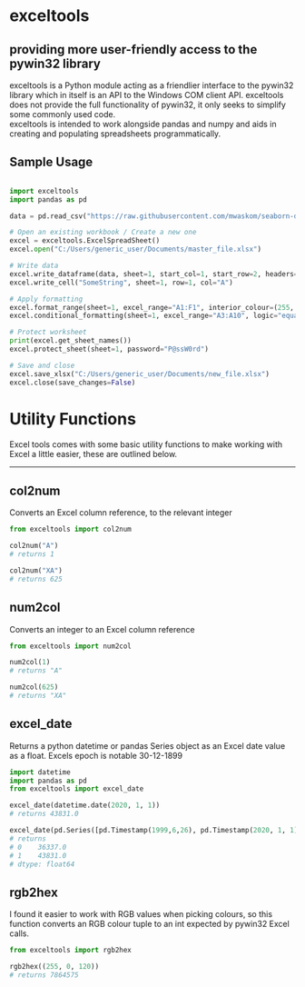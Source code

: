 # exceltools   
## providing more user-friendly access to the pywin32 library


exceltools is a Python module acting as a friendlier interface to the pywin32 library which in itself is an API 
to the Windows COM client API. exceltools does not provide the full functionality of pywin32, it only seeks to simplify 
some commonly used code.  
exceltools is intended to work alongside pandas and numpy and aids in creating and
populating spreadsheets programmatically.

## Sample Usage

```python

import exceltools
import pandas as pd

data = pd.read_csv("https://raw.githubusercontent.com/mwaskom/seaborn-data/master/iris.csv")

# Open an existing workbook / Create a new one
excel = exceltools.ExcelSpreadSheet()
excel.open("C:/Users/generic_user/Documents/master_file.xlsx")

# Write data
excel.write_dataframe(data, sheet=1, start_col=1, start_row=2, headers=True)
excel.write_cell("SomeString", sheet=1, row=1, col="A")

# Apply formatting
excel.format_range(sheet=1, excel_range="A1:F1", interior_colour=(255, 0, 0))
excel.conditional_formatting(sheet=1, excel_range="A3:A10", logic="equal_to", value=5, interior_colour=(125, 125, 125), font_colour=(255, 255, 255))

# Protect worksheet
print(excel.get_sheet_names())
excel.protect_sheet(sheet=1, password="P@ssW0rd")

# Save and close
excel.save_xlsx("C:/Users/generic_user/Documents/new_file.xlsx")
excel.close(save_changes=False)
```

# Utility Functions
Excel tools comes with some basic utility functions to make working with Excel a little easier, these are outlined below.

 ----
## col2num
Converts an Excel column reference, to the relevant integer
```python
from exceltools import col2num

col2num("A")
# returns 1

col2num("XA")
# returns 625
```
## num2col
Converts an integer to an Excel column reference
```python
from exceltools import num2col

num2col(1)
# returns "A"

num2col(625)
# returns "XA"
```
## excel_date
Returns a python datetime or pandas Series object as an Excel date value as a float.
Excels epoch is notable 30-12-1899
```python
import datetime
import pandas as pd
from exceltools import excel_date

excel_date(datetime.date(2020, 1, 1))
# returns 43831.0

excel_date(pd.Series([pd.Timestamp(1999,6,26), pd.Timestamp(2020, 1, 1)]))
# returns
# 0    36337.0
# 1    43831.0
# dtype: float64
```
## rgb2hex
I found it easier to work with RGB values when picking colours, so this function converts an RGB colour tuple to an int
expected by pywin32 Excel calls.
```python
from exceltools import rgb2hex

rgb2hex((255, 0, 120))
# returns 7864575
```